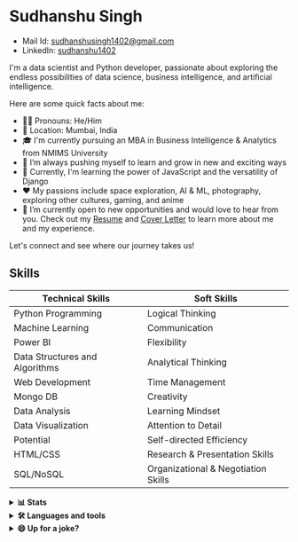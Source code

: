 # Sudhanshu Singh
- Mail Id: sudhanshusingh1402@gmail.com
- LinkedIn: [sudhanshu1402](https://www.linkedin.com/in/sudhanshu1402/)

I'm a data scientist and Python developer, passionate about exploring the endless possibilities of data science, business intelligence, and artificial intelligence.

Here are some quick facts about me:

- 👨‍💼 Pronouns: He/Him
- 📌 Location: Mumbai, India
- 🎓 I'm currently pursuing an MBA in Business Intelligence & Analytics from NMIMS University
- 🔭 I’m always pushing myself to learn and grow in new and exciting ways
- 🌱 Currently, I'm learning the power of JavaScript and the versatility of Django
- ❤️ My passions include space exploration, AI & ML, photography, exploring other cultures, gaming, and anime
- 🤝 I’m currently open to new opportunities and would love to hear from you. Check out my [Resume](https://drive.google.com/file/d/19R7Lq0DtsXEMLeWGMmwEFpnsyTs087sS/view?usp=sharing) and [Cover Letter](https://drive.google.com/file/d/1G6SLrCtB5xqahc8VNHTpahAqwSOc19WD/view?usp=sharing) to learn more about me and my experience.

Let's connect and see where our journey takes us!

## Skills
| Technical Skills | Soft Skills |
| --- | --- |
| Python Programming | Logical Thinking |
| Machine Learning | Communication |
| Power BI | Flexibility |
| Data Structures and Algorithms | Analytical Thinking |
| Web Development | Time Management |
| Mongo DB | Creativity |
| Data Analysis | Learning Mindset |
| Data Visualization | Attention to Detail |
| Potential | Self-directed Efficiency |
| HTML/CSS | Research & Presentation Skills |
| SQL/NoSQL | Organizational & Negotiation Skills |

<details>
    <summary><b>📊 Stats</b></summary>
    <br>
    <div align="center">
        <img src="https://github-readme-stats.vercel.app/api?username=sudhanshu1402&show_icons=true&theme=dark&count_private=true&include_all_commits=true" alt="sudhanshu1402's GitHub stats">
        <br>
        <img src="https://github-readme-stats.vercel.app/api/top-langs/?username=sudhanshu1402&layout=compact&show_icons=true&theme=dark" alt="Top Languages">
        <br>
        <img src="https://github-readme-streak-stats.herokuapp.com/?user=sudhanshu1402&show_icons=true&theme=dark" alt="GitHub Streak">
    </div>
</details> 


<details>
    <summary><b> 🛠️ Languages and tools </b></summary><br/>  
<table width="320px">
    <tbody>
        <tr valign="top">          
            <td width="80px" align="center">
            <span><strong>Open CV</strong></span><br>
            <img height="32px" src="https://cdn.jsdelivr.net/gh/devicons/devicon/icons/opencv/opencv-original-wordmark.svg" />            
            </td>
            <td width="80px" align="center">
            <span><strong>Adobe XD</strong></span><br> 
            <img height="32px" src="https://cdn.jsdelivr.net/gh/devicons/devicon/icons/xd/xd-line.svg" />                 
            </td>
            <td width="80px" align="center">
            <span><strong>VS Code</strong></span><br>
            <img height="32px" src="https://cdn.jsdelivr.net/gh/devicons/devicon/icons/vscode/vscode-original-wordmark.svg" />            
            </td>
            <td width="80px" align="center">
            <span><strong>Visual Studio</strong></span><br>
            <img height="32px" src="https://cdn.jsdelivr.net/gh/devicons/devicon/icons/visualstudio/visualstudio-plain-wordmark.svg" />  
            </td>
            <td width="80px" align="center">
            <span><strong>Ubuntu</strong></span><br>
            <img height="32px" src="https://cdn.jsdelivr.net/gh/devicons/devicon/icons/ubuntu/ubuntu-plain-wordmark.svg" />             
            </td>
            <td width="80px" align="center">
            <span><strong>Tensorflow</strong></span><br>
            <img height="32px" src="https://cdn.jsdelivr.net/gh/devicons/devicon/icons/tensorflow/tensorflow-original-wordmark.svg" />         
            </td>      
            <td width="80px" align="center">
            <span><strong>SQLite</strong></span><br>
            <img height="32px" src="https://cdn.jsdelivr.net/gh/devicons/devicon/icons/sqlite/sqlite-original-wordmark.svg" />             
            </td>
            <td width="80px" align="center">
            <span><strong>Slack</strong></span><br>
            <img height="32px" src="https://cdn.jsdelivr.net/gh/devicons/devicon/icons/slack/slack-original-wordmark.svg" />            
            </td>
            <td width="80px" align="center">
            <span><strong>Selenium</strong></span><br>
            <img height="32px" src="https://cdn.jsdelivr.net/gh/devicons/devicon/icons/selenium/selenium-original.svg" />             
            </td>
            <td width="80px" align="center">
            <span><strong>RStudio</strong></span><br>
            <img height="32px" src="https://cdn.jsdelivr.net/gh/devicons/devicon/icons/rstudio/rstudio-original.svg" />             
            </td>
        </tr>
        <tr valign="top">
            <td width="80px" align="center">
            <span><strong>R</strong></span><br>
            <img height="32px" src="https://cdn.jsdelivr.net/gh/devicons/devicon/icons/r/r-original.svg" />             
            </td>
            <td width="80px" align="center">
            <span><strong>Python</strong></span><br>
            <img height="32px" src="https://cdn.jsdelivr.net/gh/devicons/devicon/icons/python/python-original-wordmark.svg" />            
            </td>
            <td width="80px" align="center">
            <span><strong>PyCharm</strong></span><br>
            <img height="32px" src="https://cdn.jsdelivr.net/gh/devicons/devicon/icons/pycharm/pycharm-original-wordmark.svg" />             
            </td>
            <td width="80px" align="center">
            <span><strong>PhotoShop</strong></span><br>
            <img height="32px" Src="https://cdn.jsdelivr.net/gh/devicons/devicon/icons/photoshop/photoshop-line.svg" />             
            </td>
            <td width="80px" align="center">
            <span><strong>Pandas</strong></span><br>
            <img height="32px" src="https://cdn.jsdelivr.net/gh/devicons/devicon/icons/pandas/pandas-original-wordmark.svg" />            
            </td>
            <td width="80px" align="center">
            <span><strong>Numpy</strong></span><br>
            <img height="32px" src="https://cdn.jsdelivr.net/gh/devicons/devicon/icons/numpy/numpy-original-wordmark.svg" />            
            </td>
            <td width="80px" align="center">
            <span><strong>My SQL</strong></span><br>
            <img height="32px" src="https://cdn.jsdelivr.net/gh/devicons/devicon/icons/mysql/mysql-original-wordmark.svg" />            
            </td>
            <td width="80px" align="center">
            <span><strong>Mongo DB</strong></span><br>
            <img height="32px" src="https://cdn.jsdelivr.net/gh/devicons/devicon/icons/mongodb/mongodb-original-wordmark.svg" />             
            </td>
            <td width="80px" align="center">
            <span><strong>Matlab</strong></span><br>
            <img height="32px" src="https://cdn.jsdelivr.net/gh/devicons/devicon/icons/matlab/matlab-original.svg" />             
            </td>
            <td width="80px" align="center">
            <span><strong>Kaggle</strong></span><br>
            <img height="32px" src="https://cdn.jsdelivr.net/gh/devicons/devicon/icons/kaggle/kaggle-original-wordmark.svg" />            
            </td>
        </tr>
        <tr valign="top">
            <td width="80px" align="center">
            <span><strong>Jupyter</strong></span><br>
            <img height="32px" src="https://cdn.jsdelivr.net/gh/devicons/devicon/icons/jupyter/jupyter-original-wordmark.svg" />            
            </td>
            <td width="80px" align="center">
            <span><strong>HTML5</strong></span><br>
            <img height="32px" src="https://cdn.jsdelivr.net/gh/devicons/devicon/icons/html5/html5-original-wordmark.svg" />             
            </td>
            <td width="80px" align="center">
            <span><strong>GitHub</strong></span><br>
            <img height="32px" src="https://cdn.jsdelivr.net/gh/devicons/devicon/icons/github/github-original-wordmark.svg" />             
            </td>
            <td width="80px" align="center">
            <span><strong>Git</strong></span><br>
            <img height="32px" src="https://cdn.jsdelivr.net/gh/devicons/devicon/icons/git/git-original-wordmark.svg" />            
            </td>
            <td width="80px" align="center">
            <span><strong>Figma</strong></span><br>
            <img height="32px" src="https://cdn.jsdelivr.net/gh/devicons/devicon/icons/figma/figma-original.svg" />            
            </td>
            <td width="80px" align="center">
            <span><strong>Codepen</strong></span><br>
            <img height="32px" src="https://cdn.jsdelivr.net/gh/devicons/devicon/icons/codepen/codepen-original-wordmark.svg" />            
            </td>
            <td width="80px" align="center">
            <span><strong>CMake</strong></span><br>
            <img height="32px" src="https://cdn.jsdelivr.net/gh/devicons/devicon/icons/cmake/cmake-original-wordmark.svg" />             
            </td>
            <td width="80px" align="center">
            <span><strong>Azure</strong></span><br>
            <img height="32px" src="https://cdn.jsdelivr.net/gh/devicons/devicon/icons/azure/azure-original-wordmark.svg" />            
            </td>
            <td width="80px" align="center">
            <span><strong>Atom</strong></span><br>
            <img height="32px" src="https://cdn.jsdelivr.net/gh/devicons/devicon/icons/atom/atom-original-wordmark.svg" />             
            </td>
            <td width="80px" align="center">
            <span><strong>Arduino</strong></span><br>
            <img height="32px" src="https://cdn.jsdelivr.net/gh/devicons/devicon/icons/arduino/arduino-original-wordmark.svg" />             
            </td>
        </tr>
        <tr valign="top">
            <td width="80px" align="center">
            <span><strong>Android Studio</strong></span><br>
            <img height="32px" src="https://cdn.jsdelivr.net/gh/devicons/devicon/icons/androidstudio/androidstudio-original-wordmark.svg" />                 </td>
            <td width="80px" align="center">
            <span><strong>Android</strong></span><br>
            <img height="32px" src="https://cdn.jsdelivr.net/gh/devicons/devicon/icons/android/android-original-wordmark.svg" />             
            </td>
        </tr>
    </tbody>
</table>
</details>


<details>
    <summary><b> 😄 Up for a joke? </b></summary><br/> 
    
![Jokes Card](https://readme-jokes.vercel.app/api)

</details>
